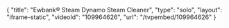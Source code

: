 {
    "title": "Ewbank&reg; Steam Dynamo Steam Cleaner",
    "type": "solo",
    "layout": "iframe-static",
    "videoId": "109964626",
    "url": "\/tvpembed\/109964626"
}